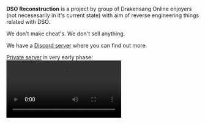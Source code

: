 **DSO Reconstruction** is a project by group of Drakensang Online enjoyers (not necesesarily in it's current state) with aim of reverse engineering things related with DSO.

We don't make cheat's. We don't sell anything.

We have a [Discord server](https://discord.gg/GV4ejwnB) where you can find out more.

[Private server](https://github.com/DSO-Reconstruction/DSOR_Server) in very early phase:
<video controls src="/profile/vid.mp4" title="Title"></video>